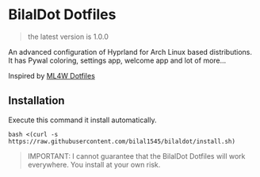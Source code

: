 # BilalDot Dotfiles
> the latest version is 1.0.0

An advanced configuration of Hyprland for Arch Linux based distributions. It has Pywal coloring, settings app, welcome app and lot of more...

Inspired by [ML4W Dotfiles](https://github.com/mylinuxforwork/dotfiles/tree/main)

## Installation
Execute this command it install automatically.
```shell
bash <(curl -s https://raw.githubusercontent.com/bilal1545/bilaldot/install.sh)
```

> IMPORTANT: I cannot guarantee that the BilalDot Dotfiles will work everywhere. You install at your own risk.
